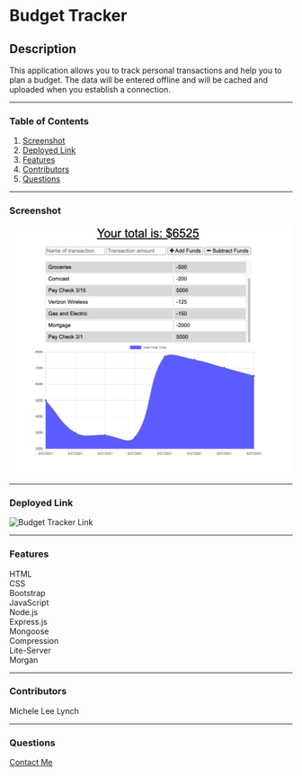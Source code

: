 # Budget Tracker   

## Description   
This application allows you to track personal transactions and help you to plan a budget. The data will be entered offline and will be cached and uploaded when you establish a connection.   

***
### Table of Contents  
1. [Screenshot](https://github.com/MLLynch2K/budget-tracker#screenshot)
2. [Deployed Link](https://github.com/MLLynch2K/budget-tracker#deployed-link)
3. [Features](https://github.com/MLLynch2K/budget-tracker#features)
4. [Contributors](https://github.com/MLLynch2K/budget-tracker#contributors)
5. [Questions](https://github.com/MLLynch2K/budget-tracker#questions)   

***   
### Screenshot   
![](images/budget-tracker-screenshot.png)    

***
### Deployed Link     
![Budget Tracker Link](https://budget-tracker2k.herokuapp.com/)  

***
### Features  
HTML   
CSS   
Bootstrap   
JavaScript  
Node.js   
Express.js     
Mongoose   
Compression   
Lite-Server   
Morgan   

***
### Contributors  
Michele Lee Lynch

***
### Questions  
[Contact Me](https://github.com/MLLynch2K)   